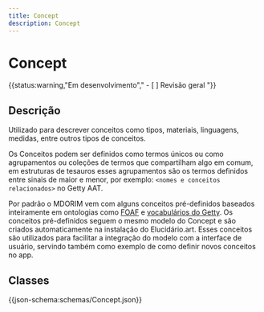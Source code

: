 ```yaml
---
title: Concept
description: Concept
---
```


# Concept

{{status:warning,"Em desenvolvimento","
    - [ ] Revisão geral
"}}

## Descrição

Utilizado para descrever conceitos como tipos, materiais, linguagens, medidas, entre outros tipos de conceitos.

Os Conceitos podem ser definidos como termos únicos ou como agrupamentos ou coleções de termos que compartilham algo em comum, em estruturas de tesauros esses agrupamentos são os termos definidos entre sinais de maior e menor, por exemplo: `<nomes e conceitos relacionados>` no Getty AAT.

Por padrão o MDORIM vem com alguns conceitos pré-definidos baseados inteiramente em ontologias como [FOAF](http://xmlns.com/foaf/0.1/) e [vocabulários do Getty](https://www.getty.edu/research/tools/vocabularies/). Os conceitos pré-definidos seguem o mesmo modelo do Concept e são criados automaticamente na instalação do Elucidário.art. Esses conceitos são utilizados para facilitar a integração do modelo com a interface de usuário, servindo também como exemplo de como definir novos conceitos no app.

## Classes

{{json-schema:schemas/Concept.json}}
